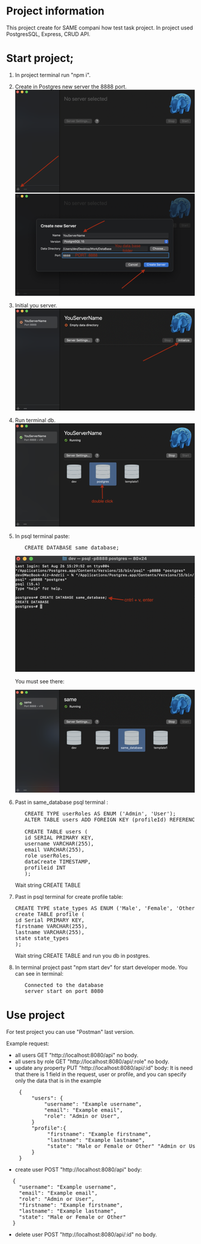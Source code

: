 # Project information

This project create for SAME compani how test task project.
In project used PostgresSQL, Express, CRUD API.

# Start project;

1. In project terminal run "npm i".

2. Create in Postgres new server the 8888 port.
   ![add server](./img/add_server.png)
   ![create server](./img/create_server.png)
3. Initial you server.
   ![initial server](./img/initial_server.png)

4. Run terminal db.
   ![Run terminal db](./img/run_terminal_db.png)
5. In psql terminal paste:

   <pre>
      CREATE DATABASE same_database;
   </pre>

   ![Run terminal db](./img/create_db.png)

   You must see there:

   ![Postman example](./img/postgress.png)

6. Past in same_database psql terminal :
   <pre>
      CREATE TYPE userRoles AS ENUM ('Admin', 'User');
      ALTER TABLE users ADD FOREIGN KEY (profileId) REFERENCES profiles(id);
   
      CREATE TABLE users (
      id SERIAL PRIMARY KEY,
      username VARCHAR(255),
      email VARCHAR(255),
      role userRoles,
      dataCreate TIMESTAMP,
      profileid INT
      );
   </pre>

   Wait string CREATE TABLE

7. Past in psql terminal for create profile table:

   <pre>
   CREATE TYPE state_types AS ENUM ('Male', 'Female', 'Other');
   create TABLE profile (
   id Serial PRIMARY KEY,
   firstname VARCHAR(255),
   lastname VARCHAR(255),
   state state_types
   );
   </pre>

   Wait string CREATE TABLE and run you db in postgres.

8. In terminal project past "npm start dev" for start developer mode.
   You can see in terminal:
   <pre>
      Connected to the database
      server start on port 8080
   </pre>

# Use project

For test project you can use "Postman" last version.

Example request:

- all users GET "http://localhost:8080/api" no body.
- all users by role GET "http://localhost:8080/api/:role" no body.
- update any property PUT "http://localhost:8080/api/:id" body:
It is need that there is 1 field in the request, user or profile, and you can specify only the data that is in the example
<pre>
    {
        "users": {
            "username": "Example username",
            "email": "Example email",
            "role": "Admin or User",
        }
        "profile":{
             "firstname": "Example firstname",
             "lastname": "Example lastname",
             "state": "Male or Female or Other" "Admin or User"
        }
    }
</pre>
- create user POST "http://localhost:8080/api" body:
<pre>
  {
    "username": "Example username",
    "email": "Example email",
    "role": "Admin or User",
    "firstname": "Example firstname",
    "lastname": "Example lastname",
    "state": "Male or Female or Other"
  }
</pre>

- delete user POST "http://localhost:8080/api/:id" no body.
